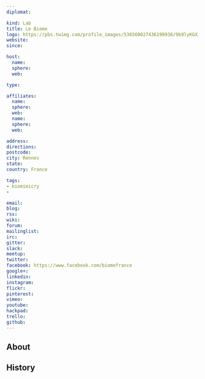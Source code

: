 ```yaml
---
diplomat:

kind: Lab
title: Le Biome
logo: https://pbs.twimg.com/profile_images/536560027436199936/9b9lyKGX_400x400.jpeg
website:
since:

host:
  name:
  sphere:
  web:

type:

affiliates:
  name:
  sphere:
  web:
  name:
  sphere:
  web:

address:
directions:
postcode:
city: Rennes
state:
country: France

tags:
- biomimicry
-

email:
blog:
rss:
wiki:
forum:
mailinglist:
irc:
gitter:
slack:
meetup:
twitter:
facebook: https://www.facebook.com/biomefrance
google+:
linkedin:
instagram:
flickr:
pinterest:
vimeo:
youtube:
hackpad:
trello:
github:
---
```


## About

## History
